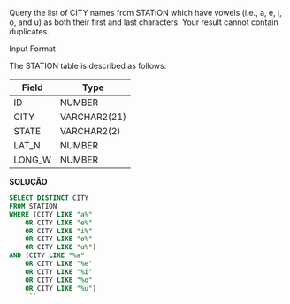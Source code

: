Query the list of CITY names from STATION which have vowels (i.e., a, e, i, o, and u) as both their first and last characters. Your result cannot contain duplicates.

Input Format

The STATION table is described as follows:


|  Field | Type |
|---|---|
| ID  | NUMBER |
| CITY | VARCHAR2(21)   |
| STATE  | VARCHAR2(2)  |
| LAT_N |  NUMBER |
| LONG_W | NUMBER |


**SOLUÇÃO**

```sql
SELECT DISTINCT CITY
FROM STATION
WHERE (CITY LIKE "a%"
    OR CITY LIKE "e%"
    OR CITY LIKE "i%"
    OR CITY LIKE "o%"
    OR CITY LIKE "u%")
AND (CITY LIKE "%a"
    OR CITY LIKE "%e"
    OR CITY LIKE "%i"
    OR CITY LIKE "%o"
    OR CITY LIKE "%u")
    ```
